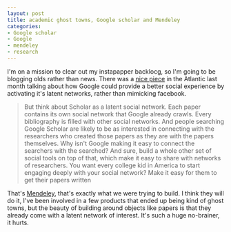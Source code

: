 ```yaml
---
layout: post
title: academic ghost towns, Google scholar and Mendeley
categories:
- Google scholar
- Google
- mendeley
- research
---
```


I'm on a mission to clear out my instapapper backlocg, so I'm going to be blogging olds rather than news. There was a [nice piece][np] in the Atlantic last month talking about how Google could provide a better social experience by activating it's latent networks, rather than mimicking facebook.

> But think about Scholar as a latent social network. Each paper contains its own social network that Google already crawls. Every bibliography is filled with other social networks. And people searching Google Scholar are likely to be as interested in connecting with the researchers who created those papers as they are with the papers themselves. Why isn't Google making it easy to connect the searchers with the searched? And sure, build a whole other set of social tools on top of that, which make it easy to share with networks of researchers. You want every college kid in America to start engaging deeply with your social network? Make it easy for them to get their papers written

[np]: http://m.theatlantic.com/technology/archive/2012/05/how-Google-can-beat-facebook-without-Google-plus/257480/

That's [Mendeley][men], that's exactly what we were trying to build. I think they will do it, I've been involved in a few products that ended up being kind of ghost towns, but the beauty of building around objects like papers is that they already come with a latent network of interest. It's such a huge no-brainer, it hurts.

[men]: http://www.mendeley.com

